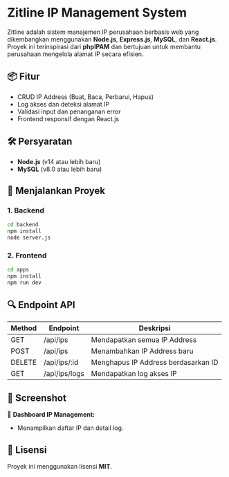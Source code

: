 # Zitline IP Management System

Zitline adalah sistem manajemen IP perusahaan berbasis web yang dikembangkan menggunakan **Node.js**, **Express.js**, **MySQL**, dan **React.js**. Proyek ini terinspirasi dari **phpIPAM** dan bertujuan untuk membantu perusahaan mengelola alamat IP secara efisien.

## 📦 Fitur
- CRUD IP Address (Buat, Baca, Perbarui, Hapus)
- Log akses dan deteksi alamat IP
- Validasi input dan penanganan error
- Frontend responsif dengan React.js

## 🛠️ Persyaratan
- **Node.js** (v14 atau lebih baru)
- **MySQL** (v8.0 atau lebih baru)


## 🚀 Menjalankan Proyek

### 1. **Backend**
```bash
cd backend
npm install
node server.js
```

### 2. **Frontend**
```bash
cd apps
npm install
npm run dev
```

## 🔍 Endpoint API

| Method | Endpoint         | Deskripsi                        |
|--------|------------------|----------------------------------|
| GET    | /api/ips          | Mendapatkan semua IP Address     |
| POST   | /api/ips          | Menambahkan IP Address baru      |
| DELETE | /api/ips/:id      | Menghapus IP Address berdasarkan ID |
| GET    | /api/ips/logs     | Mendapatkan log akses IP         |

## 📸 Screenshot

🚀 **Dashboard IP Management:**
- Menampilkan daftar IP dan detail log.

## 📜 Lisensi
Proyek ini menggunakan lisensi **MIT**.

